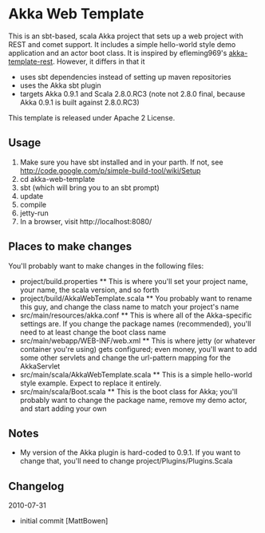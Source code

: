 Akka Web Template
=================
This is an sbt-based, scala Akka project that sets up a web project with REST and comet support. It includes a simple hello-world style demo application and an actor boot class. It is inspired by efleming969's [akka-template-rest][]. However, it differs in that it

* uses sbt dependencies instead of setting up maven repositories
* uses the Akka sbt plugin
* targets Akka 0.9.1 and Scala 2.8.0.RC3 (note not 2.8.0 final, because Akka 0.9.1 is built against 2.8.0.RC3)

This template is released under Apache 2 License.

Usage
-----

1. Make sure you have sbt installed and in your parth. If not, see http://code.google.com/p/simple-build-tool/wiki/Setup
2. cd akka-web-template
3. sbt (which will bring you to an sbt prompt)
4. update
5. compile
6. jetty-run
7. In a browser, visit http://localhost:8080/

Places to make changes
----------------------

You'll probably want to make changes in the following files:

* project/build.properties
** This is where you'll set your project name, your name, the scala version, and so forth
* project/build/AkkaWebTemplate.scala 
** You probably want to rename this guy, and change the class name to match your project's name
* src/main/resources/akka.conf
** This is where all of the Akka-specific settings are. If you change the package names (recommended), you'll need to at least change the boot class name
* src/main/webapp/WEB-INF/web.xml
** This is where jetty (or whatever container you're using) gets configured; even money, you'll want to add some other servlets and change the url-pattern mapping for the AkkaServlet
* src/main/scala/AkkaWebTemplate.scala
** This is a simple hello-world style example. Expect to replace it entirely.
* src/main/scala/Boot.scala
** This is the boot class for Akka; you'll probably want to change the package name, remove my demo actor, and start adding your own

Notes
-----

* My version of the Akka plugin is hard-coded to 0.9.1. If you want to change that, you'll need to change project/Plugins/Plugins.Scala

Changelog
---------

2010-07-31

* initial commit [MattBowen]

[akka-template-rest]: http://github.com/efleming969/akka-template-rest "akka-template-rest"